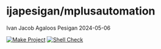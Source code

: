 ijapesigan/mplusautomation
================
Ivan Jacob Agaloos Pesigan
2024-05-06

<!-- README.md is generated from .setup/readme/README.Rmd. Please edit that file -->
<!-- badges: start -->

[![Make
Project](https://github.com/ijapesigan/docker-mplusautomation/actions/workflows/make.yml/badge.svg)](https://github.com/ijapesigan/docker-mplusautomation/actions/workflows/make.yml)
[![Shell
Check](https://github.com/ijapesigan/docker-mplusautomation/actions/workflows/shellcheck.yml/badge.svg)](https://github.com/ijapesigan/docker-mplusautomation/actions/workflows/shellcheck.yml)
<!-- badges: end -->
